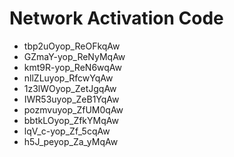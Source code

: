 # Network Activation Code
* tbp2uOyop_ReOFkqAw
* GZmaY-yop_ReNyMqAw
* kmt9R-yop_ReN6wqAw
* nllZLuyop_RfcwYqAw
* 1z3lWOyop_ZetJgqAw
* IWR53uyop_ZeB1YqAw
* pozmvuyop_ZfUM0qAw
* bbtkLOyop_ZfkYMqAw
* lqV_c-yop_Zf_5cqAw
* h5J_peyop_Za_yMqAw
